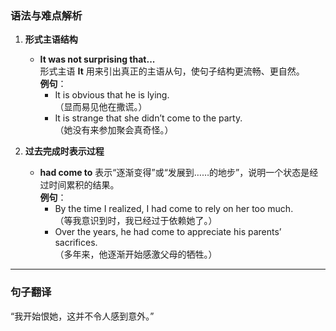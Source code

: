 ### 语法与难点解析
1. **形式主语结构**  
   - **It was not surprising that...**  
     形式主语 **It** 用来引出真正的主语从句，使句子结构更流畅、更自然。  
     **例句**：  
     - It is obvious that he is lying.  
       （显而易见他在撒谎。）  
     - It is strange that she didn’t come to the party.  
       （她没有来参加聚会真奇怪。）

2. **过去完成时表示过程**  
   - **had come to** 表示“逐渐变得”或“发展到……的地步”，说明一个状态是经过时间累积的结果。  
     **例句**：  
     - By the time I realized, I had come to rely on her too much.  
       （等我意识到时，我已经过于依赖她了。）  
     - Over the years, he had come to appreciate his parents’ sacrifices.  
       （多年来，他逐渐开始感激父母的牺牲。）

---

### 句子翻译
“我开始恨她，这并不令人感到意外。”